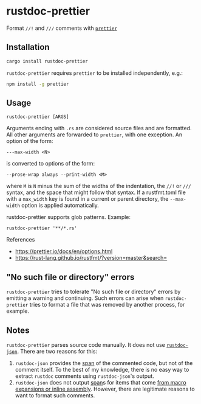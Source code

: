 # rustdoc-prettier

Format `//!` and `///` comments with [`prettier`]

## Installation

```sh
cargo install rustdoc-prettier
```

`rustdoc-prettier` requires `prettier` to be installed independently, e.g.:

```sh
npm install -g prettier
```

## Usage

```
rustdoc-prettier [ARGS]
```

Arguments ending with `.rs` are considered source files and are
formatted. All other arguments are forwarded to `prettier`, with
one exception. An option of the form:

    ---max-width <N>

is converted to options of the form:

    --prose-wrap always --print-width <M>

where `M` is `N` minus the sum of the widths of the indentation,
the `//!` or `///` syntax, and the space that might follow that
syntax. If a rustfmt.toml file with a `max_width` key is found
in a current or parent directory, the `--max-width` option is
applied automatically.

rustdoc-prettier supports glob patterns. Example:

    rustdoc-prettier '**/*.rs'

References

- https://prettier.io/docs/en/options.html
- https://rust-lang.github.io/rustfmt/?version=master&search=

## "No such file or directory" errors

`rustdoc-prettier` tries to tolerate "No such file or directory" errors by emitting a warning and continuing. Such errors can arise when `rustdoc-prettier` tries to format a file that was removed by another process, for example.

## Notes

`rustdoc-prettier` parses source code manually. It does not use [`rustdoc-json`]. There are two reasons for this:

1. `rustdoc-json` provides the [span] of the commented code, but not of the comment itself. To the best of my knowledge, there is no easy way to extract `rustdoc` comments using `rustdoc-json`'s output.
2. `rustdoc-json` does not output [span]s for items that come [from macro expansions or inline assembly]. However, there are legitimate reasons to want to format such comments.

[`prettier`]: https://prettier.io/
[`rustdoc-json`]: https://crates.io/crates/rustdoc-json
[from macro expansions or inline assembly]: https://github.com/rust-lang/rust/blob/e190983bd3cefdec262c63dc8d47f76d965fea65/src/rustdoc-json-types/lib.rs#L65-L66
[span]: https://rust-lang.github.io/rfcs/2963-rustdoc-json.html#span

